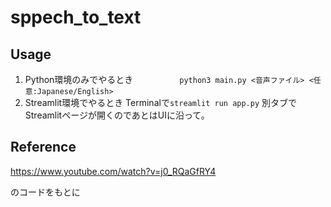 # sppech_to_text

## Usage
1. Python環境のみでやるとき
　　　　　``python3 main.py <音声ファイル> <任意:Japanese/English>``
2. Streamlit環境でやるとき
  Terminalで`streamlit run app.py`
  別タブでStreamlitページが開くのであとはUIに沿って。

## Reference
https://www.youtube.com/watch?v=j0_RQaGfRY4

のコードをもとに
